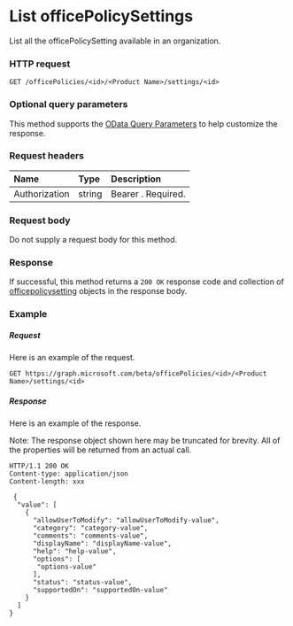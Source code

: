 # List officePolicySettings

List all the officePolicySetting available in an organization.

### HTTP request
<!-- { "blockType": "ignored" } -->
```http
GET /officePolicies/<id>/<Product Name>/settings/<id>
```
### Optional query parameters
This method supports the [OData Query Parameters](http://graph.microsoft.io/docs/overview/query_parameters) to help customize the response.
### Request headers
| Name       | Type | Description|
|:-----------|:------|:----------|
| Authorization  | string  | Bearer <token>. Required. |

### Request body
Do not supply a request body for this method.
### Response
If successful, this method returns a `200 OK` response code and collection of [officepolicysetting](../resources/officepolicysetting.md) objects in the response body.
### Example
##### Request
Here is an example of the request.
<!-- {
  "blockType": "request",
  "name": "get_officepolicies"
}-->
```http
GET https://graph.microsoft.com/beta/officePolicies/<id>/<Product Name>/settings/<id>
```
##### Response
Here is an example of the response.

Note: The response object shown here may be truncated for brevity. All of the properties will be returned from an actual call.

<!-- {
  "blockType": "response",
  "truncated": true,
  "@odata.type": "microsoft.graph.officepolicysetting",
  "isCollection": true
} -->
```http
HTTP/1.1 200 OK
Content-type: application/json
Content-length: xxx

 {
  "value": [
    {
      "allowUserToModify": "allowUserToModify-value",
      "category": "category-value",
      "comments": "comments-value",
      "displayName": "displayName-value",
      "help": "help-value",
      "options": [
       "options-value"
      ],
      "status": "status-value",
      "supportedOn": "supportedOn-value"
    }
  ]
}

```

<!-- uuid: 8fcb5dbc-d5aa-4681-8e31-b001d5168d79
2015-10-25 14:57:30 UTC -->
<!-- {
  "type": "#page.annotation",
  "description": "List officepolicysetting",
  "keywords": "",
  "section": "documentation",
  "tocPath": ""
}-->
